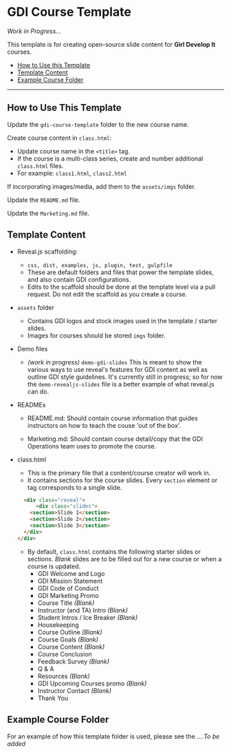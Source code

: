 # GDI Course Template

*Work in Progress...*

This template is for creating open-source slide content for **Girl Develop It** courses. 

- [How to Use this Template](#how-to-use-this-template)
- [Template Content](#template-content)
- [Example Course Folder](#example-course-folder)

<hr>

## How to Use This Template

Update the `gdi-course-template` folder to the new course name.

Create course content in `class.html`:
  * Update course name in the `<title>` tag.
  * If the course is a multi-class series, create and number additional `class.html` files.
  * For example: `class1.html`, `class2.html`

If incorporating images/media, add them to the `assets/imgs` folder.

Update the `README.md` file.

Update the `Marketing.md` file.

## Template Content
* Reveal.js scaffolding:
  * `css, dist, examples, js, plugin, test, gulpfile`
  * These are default folders and files that power the template slides, and also contain GDI configurations.
  * Edits to the scaffold should be done at the template level via a pull request. Do not edit the scaffold as you create a course.

* `assets` folder
  * Contains GDI logos and stock images used in the template / starter slides.
  * Images for courses should be stored `imgs` folder.

* Demo files
  * *(work in progress)* `demo-gdi-slides` This is meant to show the various ways to use reveal's features for GDI content as well as outline GDI style guidelines. It's currently still in progress; so for now the `demo-revealjs-slides` file is a better example of what reveal.js can do.

* READMEs
  * README.md: Should contain course information that guides instructors on how to teach the couse 'out of the box'.

  * Marketing.md: Should contain course detail/copy that the GDI Operations team uses to promote the course. 

* class.html
  * This is the primary file that a content/course creator will work in.
  * It contains sections for the course slides. Every `section` element or tag corresponds to a single slide.
  
  ```html
	<div class="reveal">
		<div class="slides"> 
      <section>Slide 1</section>
      <section>Slide 2</section>
      <section>Slide 3</section>
    </div>
  </div>
  ```
  * By default, `class.html` contains the following starter slides or sections. *Blank* slides are to be filled out for a new course or when a course is updated.
    * GDI Welcome and Logo
    * GDI Mission Statement
    * GDI Code of Conduct
    * GDI Marketing Promo
    * Course Title *(Blank)*
    * Instructor (and TA) Intro *(Blank)*
    * Student Intros / Ice Breaker *(Blank)*
    * Housekeeping
    * Course Outline *(Blank)*
    * Course Goals *(Blank)*
    * Course Content *(Blank)*
    * Course Conclusion
    * Feedback Survey *(Blank)*
    * Q & A
    * Resources *(Blank)*
    * GDI Upcoming Courses promo *(Blank)*
    * Instructor Contact *(Blank)*
    * Thank You

## Example Course Folder

For an example of how this template folder is used, please see the ....*To be added*